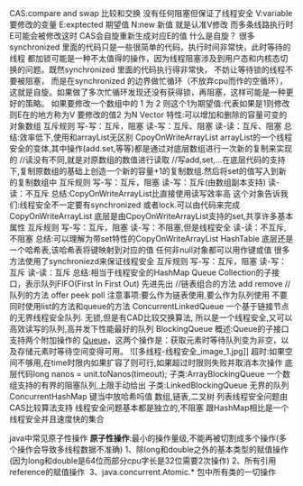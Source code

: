 CAS:compare and swap 比较和交换
没有任何阻塞但保证了线程安全
V:variable要修改的变量
E:exptected 期望值
N:new 新值
就是认准V修改
而多条线路执行时E可能会被修改这时
CAS会自旋重新生成对应E的值
什么是自旋？
很多 synchronized 里面的代码只是一些很简单的代码，执行时间非常快，此时等待的线程
都加锁可能是一种不太值得的操作，因为线程阻塞涉及到用户态和内核态切换的问题。既然synchronized 里面的代码执行得非常快， 不妨让等待锁的线程不要被阻塞， 而是在synchronized 的边界做忙循环（不放弃cpu而作的空循环），这就是自旋。如果做了多次忙循环发现还没有获得锁，再阻塞，这样可能是一种更好的策略。
如果要修改一个数组中的 1 为 2
则这个1为期望值:代表如果是1则修改
则E在的地方称为V
要修改的值2 为N
Vector
特性:可以增加和删除的容量可变的对象数组
互斥规则
写-写：互斥，阻塞
读-写：互斥、阻塞
读-读：互斥、阻塞
总结:效率低下,使用和arrayList无区别
CpoyOnWriteArrayList
arrayList的一个线程安全的变体,其中操作(add.set,等等)都是通过对底层数组进行一次新的复制来实现的
//读没有不同,就是对原数组的数值进行读取
//写add,set,...在底层代码的支持下,复制原数组的基础上创造一个新的容量+1的复制数组.然后将set的值写入到新的复制数组中
互斥规则
写-写：互斥，阻塞
读-写：互斥(由数组副本支持)
读-读：不互斥
总结:CopyOnWriteArrayList比直接使用读写效率高
这个对象告诉我们:线程安全不一定要有synchronized
或者lock.可以由代码来完成
CopyOnWriteArrayList
底层是由CpoyOnWriteArrayList支持的set,共享许多基本属性
互斥规则
写-写：互斥，阻塞
读-写：不阻塞,但是线程安全
读-读：不互斥,不阻塞
总结:可以理解为带set特性的CopyOnWriteArrayList
HashTable
底层还是一个哈希表,该哈希表将键映射到对应的值
任何非null对象都可以用作键或值
很多方法使用了synchroniezd来保证线程安全
互斥规则
写-写：互斥，阻塞
读-写：互斥
读-读：互斥
总结:相当于线程安全的HashMap
Queue
Collection的子接口，表示队列FIFO(First In First Out)
先进先出
//链表组合的方法 add remove
//队列的方法 offer peek poll
注意事项:要么作为链表使用,要么作为队列使用
不要同时使用list的方法和queue的方法
ConcurrentLinkedQueue
一个基于链接节点的无界线程安全队列.
无锁,但是有CAD比较交换算法,
所以是一个线程安全,又可以高效读写的队列,高并发下性能最好的队列
BlockingQueue
概述:Queue的子接口 支持两个附加操作的 [Queue](../../../java/util/Queue.html)，这两个操作是：获取元素时等待队列变为非空，以及存储元素时等待空间变得可用。
  ![[多线程-线程安全_image_1.jpg]]
超时:如果空间不够用,在time时限内如果扩容了则可行,如果超过时限则失败并取消本次操作
底层代码long nanos = unit.toNanos(timeout);
子类:ArrayBlockingQueue
一个数组支持的有界的阻塞队列,上限手动给出
子类:LinkedBlockingQueue
无界的队列
ConcurrentHashMap
键当中放哈希吗值
数组,链表,二叉树
列表线程安全问题由CAS比较算法支持
线程安全问题基本都是独立的,不阻塞
跟HashMap相比是一个线程安全并且速度快的集合



java中常见原子性操作
	**原子性操作**:最小的操作量级,不能再被切割成多个操作(多个操作会导致多线程数据不准确)
	1、除long和double之外的基本类型的赋值操作(因为long和double是64位而部分cpu字长是32位需要2次操作)
	2、所有引用reference的赋值操作 
	3、java.concurrent.Atomic.* 包中所有类的一切操作